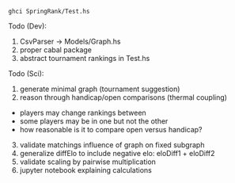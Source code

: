 `ghci SpringRank/Test.hs`

Todo (Dev):
1. CsvParser -> Models/Graph.hs
2. proper cabal package
3. abstract tournament rankings in Test.hs

Todo (Sci):
1. generate minimal graph (tournament suggestion)
2. reason through handicap/open comparisons (thermal coupling)
 - players may change rankings between
 - some players may be in one but not the other
 - how reasonable is it to compare open versus handicap?
3. validate matchings influence of graph on fixed subgraph
4. generalize diffElo to include negative elo: eloDiff1 + eloDiff2
5. validate scaling by pairwise multiplication
6. jupyter notebook explaining calculations